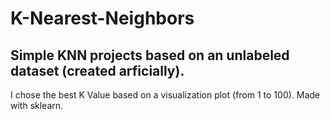 # K-Nearest-Neighbors
Simple KNN projects based on an unlabeled dataset (created arficially).
---------------------------------------------------------------------------
I chose the best K Value based on a visualization plot (from 1 to 100). Made with sklearn.
